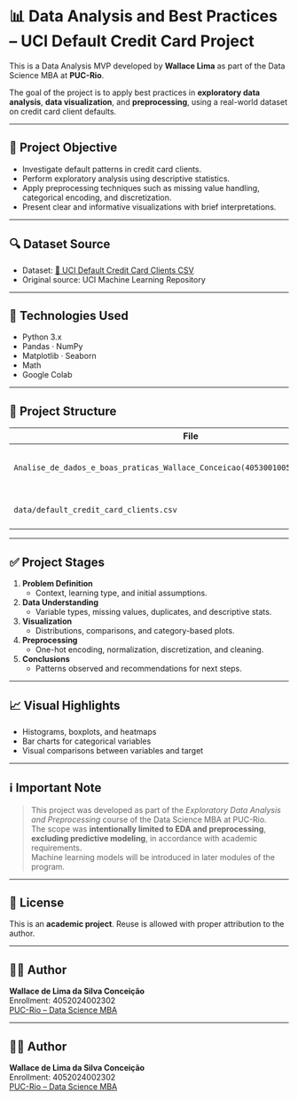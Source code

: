 # 📊 Data Analysis and Best Practices – UCI Default Credit Card Project

This is a Data Analysis MVP developed by **Wallace Lima** as part of the Data Science MBA at **PUC-Rio**.

The goal of the project is to apply best practices in **exploratory data analysis**, **data visualization**, and **preprocessing**, using a real-world dataset on credit card client defaults.

---

## 🧠 Project Objective

- Investigate default patterns in credit card clients.
- Perform exploratory analysis using descriptive statistics.
- Apply preprocessing techniques such as missing value handling, categorical encoding, and discretization.
- Present clear and informative visualizations with brief interpretations.

---

## 🔍 Dataset Source

- Dataset: [📁 UCI Default Credit Card Clients CSV](https://github.com/wallace91x/uci-exploratory-data-analysis/raw/main/data/default_credit_card_clients.csv)
- Original source: UCI Machine Learning Repository

---

## 🚀 Technologies Used

- Python 3.x
- Pandas · NumPy
- Matplotlib · Seaborn
- Math
- Google Colab

---

## 📂 Project Structure

| File | Description |
|------|-------------|
| `Analise_de_dados_e_boas_praticas_Wallace_Conceicao(40530010055_20250_01).ipynb` | Notebook containing the full analysis |
| `data/default_credit_card_clients.csv` | Dataset used in the project |

---

## ✅ Project Stages

1. **Problem Definition**
   - Context, learning type, and initial assumptions.
2. **Data Understanding**
   - Variable types, missing values, duplicates, and descriptive stats.
3. **Visualization**
   - Distributions, comparisons, and category-based plots.
4. **Preprocessing**
   - One-hot encoding, normalization, discretization, and cleaning.
5. **Conclusions**
   - Patterns observed and recommendations for next steps.

---

## 📈 Visual Highlights

- Histograms, boxplots, and heatmaps
- Bar charts for categorical variables
- Visual comparisons between variables and target

---

## ℹ️ Important Note

> This project was developed as part of the *Exploratory Data Analysis and Preprocessing* course of the Data Science MBA at PUC-Rio.  
> The scope was **intentionally limited to EDA and preprocessing**, **excluding predictive modeling**, in accordance with academic requirements.  
> Machine learning models will be introduced in later modules of the program.

---

## 📄 License

This is an **academic project**. Reuse is allowed with proper attribution to the author.

---

## 👨‍💻 Author

**Wallace de Lima da Silva Conceição**  
Enrollment: 4052024002302  
[PUC-Rio – Data Science MBA](https://www.puc-rio.br)  

---

## 👨‍💻 Author

**Wallace de Lima da Silva Conceição**  
Enrollment: 4052024002302  
[PUC-Rio – Data Science MBA](https://www.puc-rio.br)  
